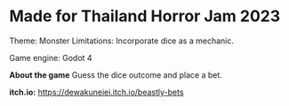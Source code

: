 # Made for Thailand Horror Jam 2023
Theme: Monster
Limitations: Incorporate dice as a mechanic.

Game engine: Godot 4

**About the game**
Guess the dice outcome and place a bet.

**itch.io:** https://dewakuneiei.itch.io/beastly-bets
